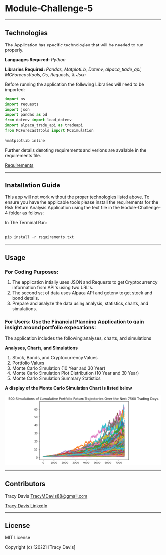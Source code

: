 # Module-Challenge-5


---

## Technologies


The Application has specific technologies that will be needed to run properly.


**Languages Required:** *Python*

**Libraries Required:** *Pandas, MatplotLib, Dotenv, alpaca_trade_api, MCForecasttools, Os, Requests, & Json*

Before running the application the following Libraries will need to be imported:

```python
import os
import requests
import json
import pandas as pd
from dotenv import load_dotenv
import alpaca_trade_api as tradeapi
from MCForecastTools import MCSimulation

%matplotlib inline
```


Further details denoting requirements and verions are available in the requirements file.            

[Requirements](./requirements.txt)


---

## Installation Guide

This app will not work without the proper technologies listed above.  To ensure you have the applicable tools please install the requirements for the Risk Return Analysis Application using the text file in the Module-Challenge-4 folder as follows:

In The Terminal Run:

```python

pip install -r requirements.txt

```


---

## Usage



### **For Coding Purposes:** 


1. The application intially uses JSON and Requests to get Cryptocurrency information from API's using two URL's.
2. The second set of data uses Alpaca API and getenv to get stock and bond details.
3. Prepare and analyze the data using analysis, statistics, charts, and simulations. 


### **For Users:** Use the Financial Planning Application to gain  insight around portfolio expecations:

The application includes the following analyses, charts, and simulations

**Analyses, Charts, and Simulations**
 
1. Stock, Bonds, and Cryptocurrency Values
2. Portfolio Values
3. Monte Carlo Simulation (10 Year and 30 Year)
4. Monte Carlo Simulation Plot Distribution (10 Year and 30 Year)
5. Monte Carlo Simulation Summary Statistics




**A display of the Monte Carlo Simulation Chart is listed below**

![SR](https://github.com/TracyMichael/Module-Challenge-5/blob/main/images/Monte_Carlo_Simulation.png)



---

## Contributors

Tracy Davis <TracyMDavis88@gmail.com>

[Tracy Davis LinkedIn](https://www.linkedin.com/in/tracy-davis-mba-ma-2940a232/)

---

## License

MIT License

Copyright (c) [2022] [Tracy Davis]



